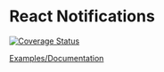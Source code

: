 # React Notifications
[![Coverage Status](https://coveralls.io/repos/github/akiokio/react-notifications/badge.svg?branch=master)](https://coveralls.io/github/akiokio/react-notifications?branch=master)

[Examples/Documentation](https://akiokio.github.io/react-notifications/)